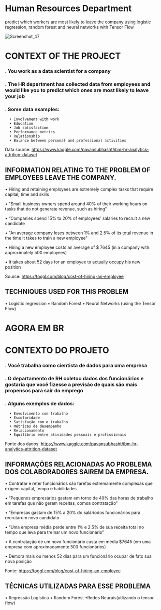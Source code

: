 # Human Resources Department
predict which workers are most likely to leave the company using logistic regression, random forest and neural networks with Tensor Flow

![Screenshot_47](https://user-images.githubusercontent.com/55574172/101665459-c0591380-3a2b-11eb-96c8-fea3c9e4186d.png)


# CONTEXT OF THE PROJECT
### . You work as a data scientist for a company

### . The HR department has collected data from employees and would like you to predict which ones are most likely to leave your job

### . Some data examples:
      • Involvement with work
      • Education
      • Job satisfaction
      • Performance metrics
      • Relationship
      • Balance between personal and professional activities

Data source: https://www.kaggle.com/pavansubhasht/ibm-hr-analytics-attrition-dataset


## INFORMATION RELATING TO THE PROBLEM OF EMPLOYEES LEAVE THE COMPANY.


• Hiring and retaining employees are extremely complex tasks that require capital, time and skills

• "Small business owners spend around 40% of their working hours on tasks that do not generate revenue, such as hiring"

• “Companies spend 15% to 20% of employees' salaries to recruit a new candidate

• "An average company loses between 1% and 2.5% of its total revenue in the time it takes to train a new employee"

• Hiring a new employee costs an average of $ 7645 (in a company with approximately 500 employees)

• It takes about 52 days for an employee to actually occupy his new position

Source: https://toggl.com/blog/cost-of-hiring-an-employee

## TECHNIQUES USED FOR THIS PROBLEM
• Logistic regression
• Random Forest
• Neural Networks (using the Tensor Flow)

# AGORA EM BR 

# CONTEXTO DO PROJETO
### . Você trabalha como cientista de dados para uma empresa

### . O departamento de RH coletou dados dos funcionários e gostaria que você fizesse a previsão de quais são mais propensos para sair do emprego

### . Alguns exemplos de dados:
      • Envolvimento com trabalho
      • Escolaridade
      • Satisfação com o trabalho
      • Métricas de desempenho
      • Relacionamento
      • Equilíbrio entre atividades pessoais e profissionais
      
 Fonte dos dados: https://www.kaggle.com/pavansubhasht/ibm-hr-analytics-attrition-dataset
 
 
## INFORMAÇÕES RELACIONADAS AO PROBLEMA DOS COLABORADORES SAIREM DA EMPRESA.

• Contratar e reter funcionários são tarefas extremamente complexas que exigem capital, tempo e habilidades

• “Pequenos empresários gastam em torno de 40% das horas de trabalho em tarefas que não geram receitas, comoa contratação”

• “Empresas gastam de 15% a 20% do saláriodos funcionários para recrutarum novo candidato

• “Uma empresa média perde entre 1% e 2.5% de sua receita total no tempo que leva para treinar um novo funcionário”

• A contratação de um novo funcionário custa em média $7645 (em uma empresa com aproximadamente 500 funcionários)

• Demora mais ou menos 52 dias para um funcionário ocupar de fato sua nova posição

Fonte: https://toggl.com/blog/cost-of-hiring-an-employee


## TÉCNICAS UTILIZADAS PARA ESSE PROBLEMA
• Regressão Logística
• Random Forest
•Redes Neurais(utlizando o tensor flow)
